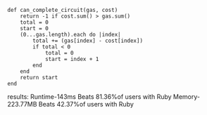 ```
def can_complete_circuit(gas, cost)
    return -1 if cost.sum() > gas.sum()
    total = 0
    start = 0
    (0...gas.length).each do |index|
        total += (gas[index] - cost[index])
        if total < 0
            total = 0
            start = index + 1
        end
    end
    return start
end
```

results: 
Runtime-143ms Beats 81.36%of users with Ruby
Memory- 223.77MB Beats 42.37%of users with Ruby